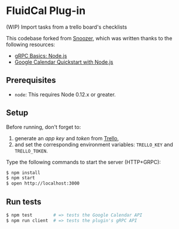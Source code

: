 # FluidCal Plug-in

(WIP) Import tasks from a trello board's checklists

This codebase forked from [Snoozer](https://github.com/adrienjoly/snoozer), which was written thanks to the following resources:
- [gRPC Basics: Node.js](http://www.grpc.io/docs/tutorials/basic/node.html)
- [Google Calendar Quickstart with Node.js](https://developers.google.com/google-apps/calendar/quickstart/nodejs)

## Prerequisites

- `node`: This requires Node 0.12.x or greater.

## Setup

Before running, don't forget to:

1. generate an *app key* and *token* from [Trello](https://trello.com/app-key),
2. and set the corresponding environment variables: `TRELLO_KEY` and `TRELLO_TOKEN`.

<!--
1. create an app and web client auth on Google's Developer Console;   
2. and set the corresponding environment variables: `GCAL_CLIENT_ID`, `GCAL_CLIENT_SECRET` and `GCAL_REDIRECT_URL`
-->

Type the following commands to start the server (HTTP+GRPC):

```sh
$ npm install
$ npm start
$ open http://localhost:3000
``` 

## Run tests

```sh
$ npm test        # => tests the Google Calendar API
$ npm run client  # => tests the plugin's gRPC API
```
